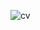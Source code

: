 ![cv](https://github.com/Marc-dev01/C.V-Numerique/assets/159473589/e73032d5-b408-4043-8192-4cb21efb8ba0)
